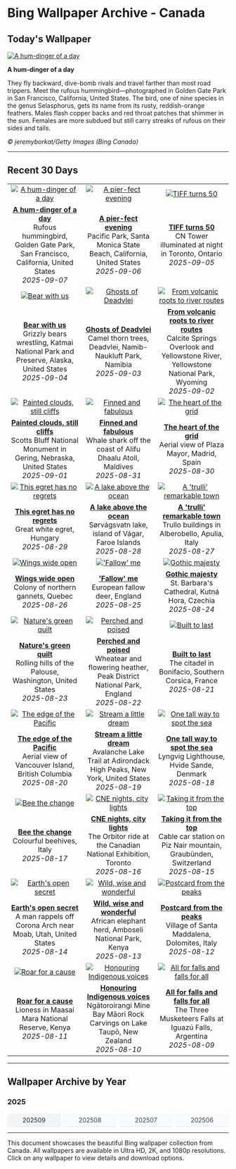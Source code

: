 # Bing Wallpaper Archive - Canada

## Today's Wallpaper

[![A hum-dinger of a day](https://www.bing.com/th?id=OHR.RufousHummer_EN-CA4791906325_UHD.jpg&pid=hp&w=2560)](https://bing.codexun.com/ca/detail/20250907)

**A hum-dinger of a day**

They fly backward, dive-bomb rivals and travel farther than most road trippers. Meet the rufous hummingbird—photographed in Golden Gate Park in San Francisco, California, United States. The bird, one of nine species in the genus Selasphorus, gets its name from its rusty, reddish-orange feathers. Males flash copper backs and red throat patches that shimmer in the sun. Females are more subdued but still carry streaks of rufous on their sides and tails.

*© jeremyborkat/Getty Images (Bing Canada)*

---

## Recent 30 Days

| | | |
|:---:|:---:|:---:|
| [![A hum-dinger of a day](https://www.bing.com/th?id=OHR.RufousHummer_EN-CA4791906325_UHD.jpg&pid=hp&w=2560)](https://bing.codexun.com/ca/detail/20250907) | [![A pier-fect evening](https://www.bing.com/th?id=OHR.SunsetPier_EN-CA4630719241_UHD.jpg&pid=hp&w=2560)](https://bing.codexun.com/ca/detail/20250906) | [![TIFF turns 50](https://www.bing.com/th?id=OHR.TiFF25_EN-CA4935162806_UHD.jpg&pid=hp&w=2560)](https://bing.codexun.com/ca/detail/20250905) | 
| **[A hum-dinger of a day](https://bing.codexun.com/ca/detail/20250907)**<br>Rufous hummingbird, Golden Gate Park, San Francisco, California, United States<br>*2025-09-07* | **[A pier-fect evening](https://bing.codexun.com/ca/detail/20250906)**<br>Pacific Park, Santa Monica State Beach, California, United States<br>*2025-09-06* | **[TIFF turns 50](https://bing.codexun.com/ca/detail/20250905)**<br>CN Tower illuminated at night in Toronto, Ontario<br>*2025-09-05* | 
| [![Bear with us](https://www.bing.com/th?id=OHR.WrestlingBears_EN-CA6711958224_UHD.jpg&pid=hp&w=2560)](https://bing.codexun.com/ca/detail/20250904) | [![Ghosts of Deadvlei](https://www.bing.com/th?id=OHR.DeadvleiTrees_EN-CA3439734849_UHD.jpg&pid=hp&w=2560)](https://bing.codexun.com/ca/detail/20250903) | [![From volcanic roots to river routes](https://www.bing.com/th?id=OHR.YellowstoneRiver_EN-CA9627036432_UHD.jpg&pid=hp&w=2560)](https://bing.codexun.com/ca/detail/20250902) | 
| **[Bear with us](https://bing.codexun.com/ca/detail/20250904)**<br>Grizzly bears wrestling, Katmai National Park and Preserve, Alaska, United States<br>*2025-09-04* | **[Ghosts of Deadvlei](https://bing.codexun.com/ca/detail/20250903)**<br>Camel thorn trees, Deadvlei, Namib-Naukluft Park, Namibia<br>*2025-09-03* | **[From volcanic roots to river routes](https://bing.codexun.com/ca/detail/20250902)**<br>Calcite Springs Overlook and Yellowstone River, Yellowstone National Park, Wyoming<br>*2025-09-02* | 
| [![Painted clouds, still cliffs](https://www.bing.com/th?id=OHR.ScottsBluff_EN-CA3033262054_UHD.jpg&pid=hp&w=2560)](https://bing.codexun.com/ca/detail/20250901) | [![Finned and fabulous](https://www.bing.com/th?id=OHR.MaldivesWhaleShark_EN-CA2849322101_UHD.jpg&pid=hp&w=2560)](https://bing.codexun.com/ca/detail/20250831) | [![The heart of the grid](https://www.bing.com/th?id=OHR.PlazaMayor_EN-CA2624304818_UHD.jpg&pid=hp&w=2560)](https://bing.codexun.com/ca/detail/20250830) | 
| **[Painted clouds, still cliffs](https://bing.codexun.com/ca/detail/20250901)**<br>Scotts Bluff National Monument in Gering, Nebraska, United States<br>*2025-09-01* | **[Finned and fabulous](https://bing.codexun.com/ca/detail/20250831)**<br>Whale shark off the coast of Alifu Dhaalu Atoll, Maldives<br>*2025-08-31* | **[The heart of the grid](https://bing.codexun.com/ca/detail/20250830)**<br>Aerial view of Plaza Mayor, Madrid, Spain<br>*2025-08-30* | 
| [![This egret has no regrets](https://www.bing.com/th?id=OHR.WhiteEgret_EN-CA2448116937_UHD.jpg&pid=hp&w=2560)](https://bing.codexun.com/ca/detail/20250829) | [![A lake above the ocean](https://www.bing.com/th?id=OHR.FaroeLake_EN-CA2287447037_UHD.jpg&pid=hp&w=2560)](https://bing.codexun.com/ca/detail/20250828) | [![A 'trulli' remarkable town](https://www.bing.com/th?id=OHR.TrulliHouses_EN-CA2142617397_UHD.jpg&pid=hp&w=2560)](https://bing.codexun.com/ca/detail/20250827) | 
| **[This egret has no regrets](https://bing.codexun.com/ca/detail/20250829)**<br>Great white egret, Hungary<br>*2025-08-29* | **[A lake above the ocean](https://bing.codexun.com/ca/detail/20250828)**<br>Sørvágsvatn lake, island of Vágar, Faroe Islands<br>*2025-08-28* | **[A 'trulli' remarkable town](https://bing.codexun.com/ca/detail/20250827)**<br>Trullo buildings in Alberobello, Apulia, Italy<br>*2025-08-27* | 
| [![Wings wide open](https://www.bing.com/th?id=OHR.Gannets_EN-CA1938110347_UHD.jpg&pid=hp&w=2560)](https://bing.codexun.com/ca/detail/20250826) | [!['Fallow' me](https://www.bing.com/th?id=OHR.CervusDama_EN-CA1743001514_UHD.jpg&pid=hp&w=2560)](https://bing.codexun.com/ca/detail/20250825) | [![Gothic majesty](https://www.bing.com/th?id=OHR.SaintBarbaras_EN-CA1578716793_UHD.jpg&pid=hp&w=2560)](https://bing.codexun.com/ca/detail/20250824) | 
| **[Wings wide open](https://bing.codexun.com/ca/detail/20250826)**<br>Colony of northern gannets, Quebec<br>*2025-08-26* | **['Fallow' me](https://bing.codexun.com/ca/detail/20250825)**<br>European fallow deer, England<br>*2025-08-25* | **[Gothic majesty](https://bing.codexun.com/ca/detail/20250824)**<br>St. Barbara's Cathedral, Kutná Hora, Czechia<br>*2025-08-24* | 
| [![Nature's green quilt](https://www.bing.com/th?id=OHR.PalouseWA_EN-CA1378669276_UHD.jpg&pid=hp&w=2560)](https://bing.codexun.com/ca/detail/20250823) | [![Perched and poised](https://www.bing.com/th?id=OHR.WheatearBird_EN-CA8907713777_UHD.jpg&pid=hp&w=2560)](https://bing.codexun.com/ca/detail/20250822) | [![Built to last](https://www.bing.com/th?id=OHR.CitadelBonifacio_EN-CA8702640374_UHD.jpg&pid=hp&w=2560)](https://bing.codexun.com/ca/detail/20250821) | 
| **[Nature's green quilt](https://bing.codexun.com/ca/detail/20250823)**<br>Rolling hills of the Palouse, Washington, United States<br>*2025-08-23* | **[Perched and poised](https://bing.codexun.com/ca/detail/20250822)**<br>Wheatear and flowering heather, Peak District National Park, England<br>*2025-08-22* | **[Built to last](https://bing.codexun.com/ca/detail/20250821)**<br>The citadel in Bonifacio, Southern Corsica, France<br>*2025-08-21* | 
| [![The edge of the Pacific](https://www.bing.com/th?id=OHR.VanIsland_EN-CA8465545166_UHD.jpg&pid=hp&w=2560)](https://bing.codexun.com/ca/detail/20250820) | [![Stream a little dream](https://www.bing.com/th?id=OHR.AvalancheLake_EN-CA8229303307_UHD.jpg&pid=hp&w=2560)](https://bing.codexun.com/ca/detail/20250819) | [![One tall way to spot the sea](https://www.bing.com/th?id=OHR.LyngvigLighthouse_EN-CA8074234624_UHD.jpg&pid=hp&w=2560)](https://bing.codexun.com/ca/detail/20250818) | 
| **[The edge of the Pacific](https://bing.codexun.com/ca/detail/20250820)**<br>Aerial view of Vancouver Island, British Columbia<br>*2025-08-20* | **[Stream a little dream](https://bing.codexun.com/ca/detail/20250819)**<br>Avalanche Lake Trail at Adirondack High Peaks, New York, United States<br>*2025-08-19* | **[One tall way to spot the sea](https://bing.codexun.com/ca/detail/20250818)**<br>Lyngvig Lighthouse, Hvide Sande, Denmark<br>*2025-08-18* | 
| [![Bee the change](https://www.bing.com/th?id=OHR.ColorfulBeehives_EN-CA7943336590_UHD.jpg&pid=hp&w=2560)](https://bing.codexun.com/ca/detail/20250817) | [![CNE nights, city lights](https://www.bing.com/th?id=OHR.CNExhibit_EN-CA7387294969_UHD.jpg&pid=hp&w=2560)](https://bing.codexun.com/ca/detail/20250816) | [![Taking it from the top](https://www.bing.com/th?id=OHR.PizNairPeak_EN-CA7466482253_UHD.jpg&pid=hp&w=2560)](https://bing.codexun.com/ca/detail/20250815) | 
| **[Bee the change](https://bing.codexun.com/ca/detail/20250817)**<br>Colourful beehives, Italy<br>*2025-08-17* | **[CNE nights, city lights](https://bing.codexun.com/ca/detail/20250816)**<br>The Orbitor ride at the Canadian National Exhibition, Toronto<br>*2025-08-16* | **[Taking it from the top](https://bing.codexun.com/ca/detail/20250815)**<br>Cable car station on Piz Nair mountain, Graubünden, Switzerland<br>*2025-08-15* | 
| [![Earth's open secret](https://www.bing.com/th?id=OHR.CoronaArch_EN-CA7314989674_UHD.jpg&pid=hp&w=2560)](https://bing.codexun.com/ca/detail/20250814) | [![Wild, wise and wonderful](https://www.bing.com/th?id=OHR.KenyaElephants_EN-CA6960133643_UHD.jpg&pid=hp&w=2560)](https://bing.codexun.com/ca/detail/20250813) | [![Postcard from the peaks](https://www.bing.com/th?id=OHR.SantaMaddalena_EN-CA6755277822_UHD.jpg&pid=hp&w=2560)](https://bing.codexun.com/ca/detail/20250812) | 
| **[Earth's open secret](https://bing.codexun.com/ca/detail/20250814)**<br>A man rappels off Corona Arch near Moab, Utah, United States<br>*2025-08-14* | **[Wild, wise and wonderful](https://bing.codexun.com/ca/detail/20250813)**<br>African elephant herd, Amboseli National Park, Kenya<br>*2025-08-13* | **[Postcard from the peaks](https://bing.codexun.com/ca/detail/20250812)**<br>Village of Santa Maddalena, Dolomites, Italy<br>*2025-08-12* | 
| [![Roar for a cause](https://www.bing.com/th?id=OHR.LionessKenya_EN-CA6611934793_UHD.jpg&pid=hp&w=2560)](https://bing.codexun.com/ca/detail/20250811) | [![Honouring Indigenous voices](https://www.bing.com/th?id=OHR.MaoriRock_EN-CA7654084969_UHD.jpg&pid=hp&w=2560)](https://bing.codexun.com/ca/detail/20250810) | [![All for falls and falls for all](https://www.bing.com/th?id=OHR.IguazuArgentina_EN-CA6325716165_UHD.jpg&pid=hp&w=2560)](https://bing.codexun.com/ca/detail/20250809) | 
| **[Roar for a cause](https://bing.codexun.com/ca/detail/20250811)**<br>Lioness in Maasai Mara National Reserve, Kenya<br>*2025-08-11* | **[Honouring Indigenous voices](https://bing.codexun.com/ca/detail/20250810)**<br>Ngātoroirangi Mine Bay Māori Rock Carvings on Lake Taupō, New Zealand<br>*2025-08-10* | **[All for falls and falls for all](https://bing.codexun.com/ca/detail/20250809)**<br>The Three Musketeers Falls at Iguazú Falls, Argentina<br>*2025-08-09* | 


---

## Wallpaper Archive by Year

### 2025
<div style="display: grid; grid-template-columns: repeat(auto-fit, minmax(80px, 1fr)); gap: 6px; margin: 12px 0;">
<a href="https://bing.codexun.com/ca/archive/202509" style="padding: 6px 12px; font-size: 14px; border-radius: 6px; box-shadow: 0 1px 2px rgba(0,0,0,0.1); background-color: #f3f4f6; color: #374151; text-decoration: none; text-align: center; transition: background-color 0.2s ease; font-weight: 500;">202509</a>
<a href="https://bing.codexun.com/ca/archive/202508" style="padding: 6px 12px; font-size: 14px; border-radius: 6px; box-shadow: 0 1px 2px rgba(0,0,0,0.1); background-color: #f9fafb; color: #374151; text-decoration: none; text-align: center; transition: background-color 0.2s ease;">202508</a>
<a href="https://bing.codexun.com/ca/archive/202507" style="padding: 6px 12px; font-size: 14px; border-radius: 6px; box-shadow: 0 1px 2px rgba(0,0,0,0.1); background-color: #f9fafb; color: #374151; text-decoration: none; text-align: center; transition: background-color 0.2s ease;">202507</a>
<a href="https://bing.codexun.com/ca/archive/202506" style="padding: 6px 12px; font-size: 14px; border-radius: 6px; box-shadow: 0 1px 2px rgba(0,0,0,0.1); background-color: #f9fafb; color: #374151; text-decoration: none; text-align: center; transition: background-color 0.2s ease;">202506</a>
</div>



---

This document showcases the beautiful Bing wallpaper collection from Canada. All wallpapers are available in Ultra HD, 2K, and 1080p resolutions. Click on any wallpaper to view details and download options.
